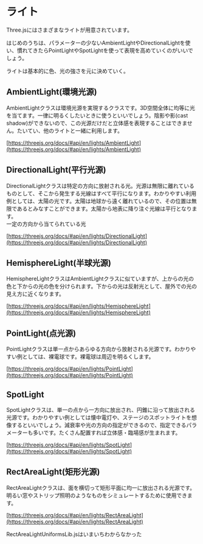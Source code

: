 # ライト
Three.jsにはさまざまなライトが用意されています。

はじめのうちは、パラメーターの少ないAmbientLightやDirectionalLightを使い、慣れてきたらPointLightやSpotLightを使って表現を高めていくのがいいでしょう。

ライトは基本的に色、光の強さを元に決めていく。

## AmbientLight(環境光源)
AmbientLightクラスは環境光源を実現するクラスです。3D空間全体に均等に光を当てます。一律に明るくしたいときに使うといいでしょう。陰影や影(cast shadow)ができないので、この光源だけだと立体感を表現することはできません。たいてい、他のライトと一緒に利用します。

[https://threejs.org/docs/#api/en/lights/AmbientLight](https://threejs.org/docs/#api/en/lights/AmbientLight)

## DirectionalLight(平行光源)
DirectionalLightクラスは特定の方向に放射される光。光源は無限に離れているものとして、そこから発生する光線はすべて平行になります。わかりやすい利用例としては、太陽の光です。太陽は地球から遠く離れているので、その位置は無限であるとみなすことができます。太陽から地表に降り注ぐ光線は平行となります。<br>
一定の方向から当てられている光

[https://threejs.org/docs/#api/en/lights/DirectionalLight](https://threejs.org/docs/#api/en/lights/DirectionalLight)

## HemisphereLight(半球光源)
HemisphereLightクラスはAmbientLightクラスに似ていますが、上からの光の色と下からの光の色を分けられます。下からの光は反射光として、屋外での光の見え方に近くなります。

[https://threejs.org/docs/#api/en/lights/HemisphereLight](https://threejs.org/docs/#api/en/lights/HemisphereLight)

## PointLight(点光源)
PointLightクラスは単一点からあらゆる方向から放射される光源です。わかりやすい例としては、裸電球です。裸電球は周辺を明るくします。

[https://threejs.org/docs/#api/en/lights/PointLight](https://threejs.org/docs/#api/en/lights/PointLight)

## SpotLight
SpotLightクラスは、単一の点から一方向に放出され、円錐に沿って放出される光源です。わかりやすい例としては懐中電灯や、ステージのスポットライトを想像するといいでしょう。減衰率や光の方向の指定ができるので、指定できるパラメーターも多いです。たくさん配置すれば立体感・臨場感が生まれます。

[https://threejs.org/docs/#api/en/lights/SpotLight](https://threejs.org/docs/#api/en/lights/SpotLight)

## RectAreaLight(矩形光源)

RectAreaLightクラスは、面を横切って矩形平面に均一に放出される光源です。明るい窓やストリップ照明のようなものをシミュレートするために使用できます。

[https://threejs.org/docs/#api/en/lights/RectAreaLight](https://threejs.org/docs/#api/en/lights/RectAreaLight)

RectAreaLightUniformsLib.jsはいまいちわからなかった
